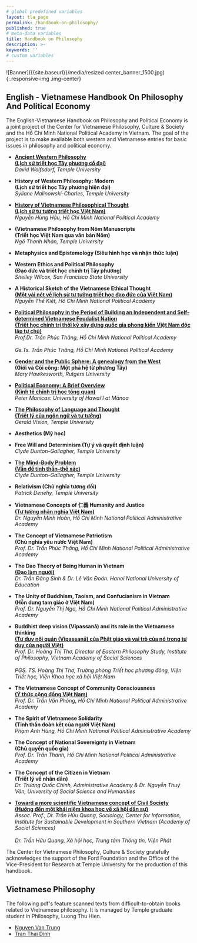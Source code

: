 ```yaml
---
# global predefined variables
layout: tla_page
permalink: /handbook-on-philosophy/
published: true
# meta-data variables
title: Handbook on Philosophy
description: >-
keywords: ''
# custom variables
---
```

![Banner]({{site.baseurl}}/media/resized center_banner_1500.jpg){:.responsive-img .img-center}
## English - Vietnamese Handbook On Philosophy And Political Economy
The English-Vietnamese Handbook on Philosophy and Political Economy is a joint project of the Center for Vietnamese Philosophy, Culture & Society and the Hồ Chí Minh National Political Academy in Vietnam. The goal of the project is to make available both western and Vietnamese entries for basic issues in philosophy and political economy.

- **[Ancient Western Philosophy](https://drive.google.com/file/d/1CPBzwSxqkf1BZhb6X5OSy7pXxHk5drhV/view?usp=sharing)**<br>
**[(Lịch sử triết học Tây phương cổ đại)](https://drive.google.com/file/d/1mgwAwyZtCJPnmoj7gu4K3b1i1uR3mFiU/view?usp=sharing)**<br>
_David Wolfsdorf, Temple University_

- **History of Western Philosophy: Modern**<br>
**(Lịch sử triết học Tây phương hiện đại)**<br>
_Syliane Malinowski-Charles, Temple University_

- **[History of Vietnamese Philosophical Thought](https://drive.google.com/file/d/1DAtLb6yLWmVJZa8DRdenYPF_pSM35kLD/view?usp=sharing)**<br>
**[(Lịch sử tư tưởng triết học Việt Nam)](https://drive.google.com/file/d/1fEAyCErIphmW5fklzsh0GZ6T-5nJaxpA/view?usp=sharing)**<br>
_Nguyễn Hùng Hậu, Hồ Chí Minh National Political Academy_		

- **(Vietnamese Philosophy from Nôm Manuscripts** <br>
**(Triết học Việt Nam qua văn bản Nôm)**<br>
_Ngô Thanh Nhàn, Temple University_		 

- **Metaphysics and Epistemology (Siêu hình học và nhận thức luận)**<br>

- **Western Ethics and Political Philosophy** <br>
**(Đạo đức và triết học chính trị Tây phương)**<br>
_Shelley Wilcox, San Francisco State University_

- **A Historical Sketch of the Vietnamese Ethical Thought** <br>
**[(Một vài nét về lịch sử tư tưởng triết học đạo đức của Việt Nam)](https://drive.google.com/file/d/1NBLoaiHjuQtQe0-pepTaJAufGeVfhRzS/view?usp=sharing)**<br>
_Nguyễn Thế Kiệt, Hồ Chí Minh National Political Academy_

- **[Political Philosophy in the Period of Building an Independent and Self-determined Vietnamese Feudalist Nation](https://drive.google.com/file/d/1dmqr2C_WIYXHnltWPNXyXo3QUJxZPgde/view?usp=sharing)**<br>
**[(Triết học chính trị thời kỳ xây dựng quốc gia phong kiến Việt Nam độc lập tự chủ)](https://drive.google.com/file/d/18tS02gN-5V15xhpd0UuFzvgqgBksuSMU/view?usp=sharing)**<br>
_Prof.Dr. Trần Phúc Thăng, Hồ Chí Minh National Political Academy_<br>			
_Gs.Ts. Trần Phúc Thăng, Hồ Chí Minh National Political Academy_

- **[Gender and the Public Sphere: A genealogy from the West](https://drive.google.com/file/d/1T8CcKCXnTLKfbA5mU5fdJJcans02f6Sc/view?usp=sharing)**<br>
**(Giới và Cõi công: Một phả hệ từ phương Tây)**<br>
_Mary Hawkesworth, Rutgers University_

- **[Political Economy: A Brief Overview](https://drive.google.com/file/d/1TSwxzrdGhjXZstiz8lhcivR45MQRKs0T/view?usp=sharing)**<br>
**[(Kinh tế chính trị học tổng quan)](https://drive.google.com/file/d/1zVejkwuwSYpORAFjRkJfBfs2lH9uoF1w/view?usp=sharing)**<br>
_Peter Manicas: University of Hawai'I at Mānoa_

- **[The Philosophy of Language and Thought](https://drive.google.com/file/d/1WnNUrl0CHQ2XHHns5Ic-FEsW9sMTRqqh/view?usp=sharing)**<br>
**[(Triết lý của ngôn ngữ và tư tưởng)](https://drive.google.com/file/d/1ZQ_XC-1B6WoSmUo5PSpgGtb7vI9UYWE-/view?usp=sharing)**<br>
_Gerald Vision, Temple University_

- **Aesthetics (Mỹ học)**<br>

- **Free Will and Determinism (Tự ý và quyết định luận)**<br>
_Clyde Dunton-Gallagher, Temple University_

- **[The Mind-Body Problem](https://drive.google.com/file/d/1LFubqAVMwlR_T-xMnfN4XlyDWL5k4yHX/view?usp=sharing)**<br>
**[(Vấn đề tinh thần–thể xác)](https://drive.google.com/file/d/1dGiLE4gy5frqKb-hhl8RaH76dt1GXFBS/view?usp=sharing)**<br>
_Clyde Dunton-Gallagher, Temple University_

- **Relativism (Chủ nghĩa tương đối)**<br>
_Patrick Denehy, Temple University_

- **Vietnamese Concepts of 仁義 Humanity and Justice**<br>
**[(Tư tưởng nhân nghĩa Việt Nam)](https://drive.google.com/file/d/1DIbTm-aIEDSnJ9FkwVq_mXlw52m5iF16/view?usp=sharing)**<br>
_Dr. Nguyễn Minh Hoàn, Hồ Chí Minh National Political Administrative Academy_

- **The Concept of Vietnamese Patriotism**<br>
**(Chủ nghĩa yêu nước Việt Nam)**<br>
_Prof. Dr. Trần Phúc Thăng, Hồ Chí Minh National Political Administrative Academy_		

- **The Dao Theory of Being Human in Vietnam**<br>
**[(Đạo làm người)](https://drive.google.com/file/d/1peS8N3dNO5rsp3jFJ4b9dHjrRXxzO76m/view?usp=sharing)**<br>
_Dr. Trần Đăng Sinh & Dr. Lê Văn Đoán. Hanoi National University of Education_		

- **The Unity of Buddhism, Taoism, and Confucianism in Vietnam**<br>
**(Hỗn dung tam giáo ở Việt Nam)**<br>
_Prof. Dr. Nguyễn Thị Nga, Hồ Chí Minh National Political Administrative Academy_		

- **Buddhist deep vision (Vipassanā) and its role in the Vietnamese thinking**<br>
**[(Tư duy nội quán (Vipassanā) của Phật giáo và vai trò của nó trong tư duy của người Việt)](https://drive.google.com/file/d/1qspKvayy4gJy7GSIa0UyO1i22sHx8eka/view?usp=sharing)**<br>
_Prof. Dr. Hoàng Thị Thơ, Director of Eastern Philosophy Study, Institute of Philosophy, Vietnam Academy of Social Sciences_<br>			
_PGS. TS. Hoàng Thị Thơ, Trưởng phòng Triết học phương đông, Viện Triết học, Viện Khoa học xã hội Việt Nam_

- **The Vietnamese Concept of Community Consciousness**<br>
**[(Ý thức cộng đồng Việt Nam)](https://drive.google.com/file/d/11j9zCXgAdG0ZyyGzvkW4d3wq7r4tNd5b/view?usp=sharing)**<br>
_Prof. Dr. Trần Văn Phòng, Hồ Chí Minh National Political Administrative Academy_		

- **The Spirit of Vietnamese Solidarity**<br>
**(Tinh thần đoàn kết của người Việt Nam)**<br>
_Phạm Anh Hùng, Hồ Chí Minh National Political Administrative Academy_

- **The Concept of National Sovereignty in Vietnam**<br>
**(Chủ quyền quốc gia)**<br>
_Prof. Dr. Trần Thanh, Hồ Chí Minh National Political Administrative Academy_		

- **The Concept of the Citizen in Vietnam**<br>
**(Triết lý về nhân dân)**<br>
_Dr. Trương Quốc Chinh, Administrative Academy & Dr. Nguyễn Thuý Vân, University of Social Science and Humanities_		

- **[Toward a more scientific Vietnamese concept of Civil Society](https://drive.google.com/file/d/1WnWLl1YjUmcIzHm3MvRSx3DmbSjrUXXe/view?usp=sharing)**<br>
**[(Hướng đến một khái niệm khoa học về xã hội dân sự)](https://drive.google.com/file/d/1-Fc7DYZlwGzIbLaKvW2ZuBpDjDTtHMPm/view?usp=sharing)**<br>
_Assoc. Prof., Dr. Trần Hữu Quang, Sociology, Center for Information, Institute for Sustainable Development in Southern Vietnam (Academy of Social Sciences)_<br>		
_Dr. Trần Hữu Quang, Xã hội học, Trung tâm Thông tin, Viện Phát_

The Center for Vietnamese Philosophy, Culture & Society gratefully acknowledges the support of the Ford Foundation and the Office of the Vice-President for Research at Temple University for the production of this handbook.

## Vietnamese Philosophy

The following pdf's feature scanned texts from difficult-to-obtain books related to Vietnamese philosophy. It is managed by Temple graduate student in Philosophy, Luong Thu Hien.

- [Nguyen Van Trung](https://liberalarts.temple.edu/sites/liberalarts/files/CaTungThanXacbyNguyenVanTrung1.pdf)
- [Tran Thai Dinh](https://liberalarts.temple.edu/sites/liberalarts/files/HoancanhnhungnguoicambutmienNamtruocvasau1963by.pdf)
